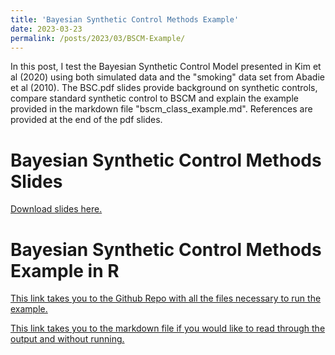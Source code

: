 ```yaml
---
title: 'Bayesian Synthetic Control Methods Example'
date: 2023-03-23
permalink: /posts/2023/03/BSCM-Example/
---
```


In this post, I test the Bayesian Synthetic Control Model presented in Kim et al (2020) using both simulated data and the "smoking" data set from Abadie et al (2010). The BSC.pdf slides provide background on synthetic controls, compare standard synthetic control to BSCM and explain the example provided in the markdown file "bscm_class_example.md". References are provided at the end of the pdf slides. 

Bayesian Synthetic Control Methods Slides
======
[Download slides here.](http://morganbale.github.io/files/BSC.pdf)

Bayesian Synthetic Control Methods Example in R
======
[This link takes you to the Github Repo with all the files necessary to run the example.](https://github.com/morganbale/bscm_example)

[This link takes you to the markdown file if you would like to read through the output and without running.](https://github.com/morganbale/bscm_example/blob/main/bscm_class_example.md)
